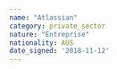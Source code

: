 ```yaml
---
name: "Atlassian"
category: private_sector
nature: "Entreprise"
nationality: AUS
date_signed: '2018-11-12'
---
```

    